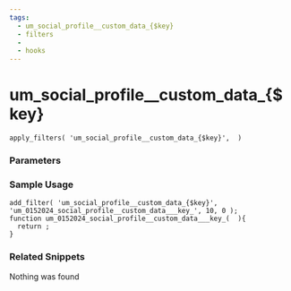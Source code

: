 ```yaml
---
tags: 
  - um_social_profile__custom_data_{$key}
  - filters
  - 
  - hooks
---
```

# um\_social\_profile\_\_custom\_data\_{$key}

``` php:no-line-numbers
apply_filters( 'um_social_profile__custom_data_{$key}',  )
```
<div class='hook-sep'></div>

### Parameters

<div class='hook-sep'></div>



### Sample Usage

``` php:no-line-numbers
add_filter( 'um_social_profile__custom_data_{$key}', 'um_0152024_social_profile__custom_data___key_', 10, 0 );
function um_0152024_social_profile__custom_data___key_(  ){
  return ;
}
```
<div class='hook-sep'></div>



### Related Snippets

Nothing was found

